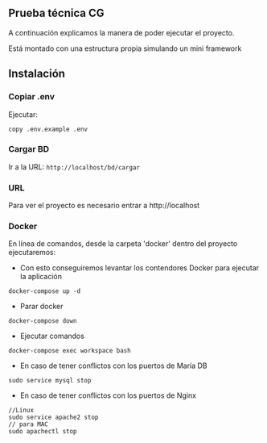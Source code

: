 ## Prueba técnica CG
A continuación explicamos la manera de poder ejecutar el proyecto.

Está montado con una estructura propia simulando un mini framework


## Instalación
### Copiar .env
Ejecutar:
```
copy .env.example .env
```

### Cargar BD
Ir a la URL: ```http://localhost/bd/cargar``` 

### URL
Para ver el proyecto es necesario entrar a http://localhost

### Docker
En línea de comandos, desde la carpeta 'docker' dentro del proyecto ejecutaremos:

- Con esto conseguiremos levantar los contendores Docker para ejecutar la aplicación
```
docker-compose up -d
```
- Parar docker
```
docker-compose down
```
- Ejecutar comandos
```
docker-compose exec workspace bash
```
- En caso de tener conflictos con los puertos de María DB
```
sudo service mysql stop
```
- En caso de tener conflictos con los puertos de Nginx
```
//Linux 
sudo service apache2 stop
// para MAC
sudo apachectl stop
```
   
